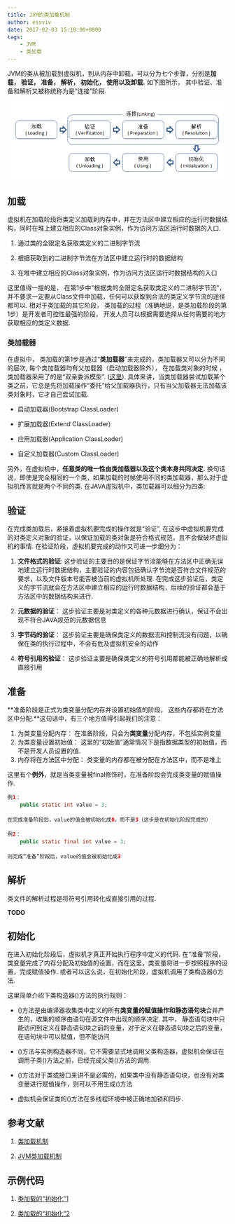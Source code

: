 ```yaml
---
title: JVM的类加载机制
author: essviv
date: 2017-02-03 15:18:00+0800
tags: 
	- JVM
	- 类加载
---
```


JVM的类从被加载到虚拟机，到从内存中卸载，可以分为七个步骤，分别是**加载， 验证， 准备， 解析， 初始化， 使用以及卸载.** 如下图所示， 其中验证、准备和解析又被称统称为是“连接”阶段. 

![jvm-class-load](https://github.com/Essviv/images/blob/master/jvm-class-load.jpg?raw=true)

## 加载

虚拟机在加载阶段将类定义加载到内存中，并在方法区中建立相应的运行时数据结构，同时在堆上建立相应的Class对象实例，作为访问方法区运行时数据的入口. 

1. 通过类的全限定名获取类定义的二进制字节流

2. 根据获取到的二进制字节流在方法区中建立运行时的数据结构

3. 在堆中建立相应的Class对象实例，作为访问方法区运行时数据结构的入口

这里值得一提的是， 在第1步中"根据类的全限定名获取类定义的二进制字节流"， 并不要求一定要从Class文件中加载，任何可以获取到合法的类定义字节流的途径都可以. 相对于类加载的其它阶段， 类加载的过程（准确地说，是类加载阶段的第1步）是开发者可控性最强的阶段， 开发人员可以根据需要选择从任何需要的地方获取相应的类定义数据. 

### 类加载器
在虚拟中， 类加载的第1步是通过“**类加载器**”来完成的，类加载器又可以分为不同的层次, 每个类加载器均有父加载器（启动加载器除外）， 在加载类对象的时候 ，类加载器采用了的是“双亲委派模型”. ([这里](http://essviv.github.io/2017/01/25/JVM/ClassLoader%E7%9A%84%E5%8F%8C%E4%BA%B2%E5%A7%94%E6%B4%BE%E6%A8%A1%E5%9E%8B/)). 具体来讲，当类加载器尝试加载某个类之前，它总是先将加载操作“委托”给父加载器执行，只有当父加载器无法加载该类对象时，它才自己尝试加载. 

* 启动加载器(Bootstrap ClassLoader)

* 扩展加载器(Extend ClassLoader)

* 应用加载器(Application ClassLoader)

* 自定义加载器(Custom ClassLoader)
 
另外，在虚拟机中，**任意类的唯一性由类加载器以及这个类本身共同决定.** 换句话说，即使是完全相同的一个类，如果加载的时候使用不同的类加载器，那么对于虚拟机而言就是两个不同的类. 在JAVA虚拟机中，类加载器可以细分为四类:


## 验证

在完成类加载后，紧接着虚拟机要完成的操作就是“验证”, 在这步中虚拟机要完成的对类定义对象的验证，以保证加载的类对象是符合格式规范，且不会做破坏虚拟机的事情. 在验证阶段，虚拟机要完成的动作又可进一步细分为：

1. **文件格式的验证**: 这步验证的主要目的是保证字节流能够在方法区中正确无误地建立运行时数据结构，主要验证的内容包括确认字节流是否符合文件规范的要求，以及文件版本号能否被当前的虚拟机所处理. 在完成这步验证后，类定义的字节流就会在方法区中建立相应的运行时数据结构，后续的验证都会基于方法区中的数据结构来进行. 

2. **元数据的验证**： 这步验证主要是对类定义的各种元数据进行确认，保证不会出现不符合JAVA规范的元数据信息

3. **字节码的验证**： 这步验证主要是确保类定义的数据流和控制流没有问题，以确保在类的执行过程中，不会有危及虚拟机安全的动作

4. **符号引用的验证**： 这步验证主要是确保类定义的符号引用都能被正确地解析成直接引用

## 准备

**准备阶段是正式为类变量分配内存并设置初始值的阶段， 这些内存都将在方法区中分配.**这句话中，有三个地方值得引起我们的注意：

1. 为类变量分配内存： 在准备阶段，只会为**类变量**分配内存，不包括实例变量
2. 为类变量设置初始值： 这里的“初始值”通常情况下是指数据类型的初始值，而不是开发人员设置的值. 
3. 内存将在方法区中分配： 类变量的内存都在被分配在方法区中，而不是堆上

这里有个**例外**，就是当类变量被final修饰时，在准备阶段会完成类变量的赋值操作.

````java
例1：
	public static int value = 3;

在完成准备阶段后，value的值会被初始化成0，而不是3（这步是在初始化阶段完成的）

例2： 
	public static final int value = 3;

则完成“准备”阶段后，value的值会被初始化成3
````

## 解析

类文件的解析过程是将符号引用转化成直接引用的过程.

**TODO** 

## 初始化

在进入初始化阶段后，虚拟机才真正开始执行程序中定义的代码. 在“准备”阶段，类变量完成了内存分配及初始值的设置，而在这里，类变量将进一步按照程序的设置，完成赋值操作. 或者可以这么说，在初始化阶段，虚拟机调用了类构造器()方法.

这里简单介绍下类构造器()方法的执行规则：

* ()方法是由编译器收集类中定义的所有**类变量的赋值操作和静态语句块**合并产生的，收集的顺序由语句在源文件中出现的顺序决定. 其中， 静态语句块中只能访问到定义在静态语句块之前的变量，对于定义在静态语句块之后的变量，在语句块中可以赋值，但不能访问

* ()方法与实例构造器不同，它不需要显式地调用父类构造器，虚拟机会保证在调用子类()方法之前，已经完成父类()方法的调用.

* ()方法对于类或接口来讲不是必需的，如果类中没有静态语句块，也没有对类变量进行赋值操作，则可以不用生成()方法

* 虚拟机会保证类的()方法在多线程环境中被正确地加锁和同步.

## 参考文献

1. [类加载机制](http://wiki.jikexueyuan.com/project/java-vm/class-loading-mechanism.html)

2. [JVM类加载机制](http://blog.csdn.net/u013256816/article/details/50829596)

## 示例代码

1. [类加载的“初始化”1](https://github.com/Essviv/spring/blob/master/src/main/java/com/cmcc/syw/jvm/statics/Child.java)

2. [类加载的“初始化”2](https://github.com/Essviv/spring/blob/master/src/main/java/com/cmcc/syw/jvm/statics/StaticTest.java)